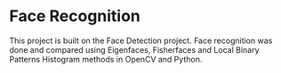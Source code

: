 # Face Recognition

This project is built on the Face Detection project. Face recognition was done and compared using Eigenfaces, Fisherfaces and Local Binary Patterns Histogram methods in OpenCV and Python.
